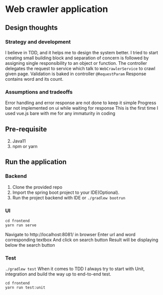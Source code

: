 # Web crawler application

## Design thoughts

### Strategy and development
I believe in TDD, and it helps me to design the system better. I tried to start creating small building block and separation of concern is followed by
assigning single responsibility to an object or function. The controller delegates the request to service which talk to `WebCrawlerService` to crawl given page.
Validation is baked in controller `@RequestParam`
Response contains word and its count.

### Assumptions and tradeoffs
Error handling and error response are not done to keep it simple
Progress bar not implemented on ui while waiting for response
This is the first time I used vue.js bare with me for any immaturity in coding

## Pre-requisite

2. Java11
3. npm or yarn

## Run the application

### Backend
1. Clone the provided repo
2. Import the spring boot project to your IDE(Optional).
3. Run the project backend with IDE or `./gradlew bootrun`

### UI
```
cd frontend
yarn run serve
```
Navigate to http://localhost:8081/ in browser
Enter url and word corresponding textbox
And click on search button
Result will be displaying below the search button

### Test
`./gradlew test`
When it comes to TDD I always try to start with Unit, integration and build the way up to end-to-end test.

```
cd frontend
yarn run test:unit
```

